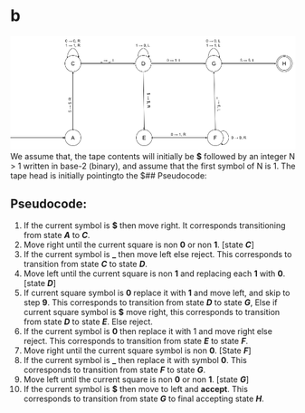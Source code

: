 # b
![Answer](../../img/Assignment/A4/A4_Q3_b.png)
We assume that, the tape contents will initially be **\$** followed by an integer N > 1 written in base-2 (binary), and assume that the first symbol of N is 1. The tape head is initially pointingto the $## Pseudocode:

## Pseudocode:
1. If the current symbol is **$** then move right. It corresponds transitioning from state ***A*** to ***C***.
2. Move right until the current square is non **0** or non **1**. [state ***C***]
3. If the current symbol is **_** then move left else reject. This corresponds to transition from state ***C*** to state ***D***.
4. Move left until the current square is non **1** and replacing each **1** with **0**. [state ***D***]
5. If current square symbol is **0** replace it with **1** and move left, and skip to step **9**. This corresponds to transition from state ***D*** to state ***G***,
Else if current square symbol is **$** move right, this corresponds to transition from state ***D*** to state ***E***.
Else reject.
6. If the current symbol is **0** then replace it with 1 and move right else reject. This corresponds to transition from state ***E*** to state ***F***.
7. Move right until the current square symbol is non **0**. [State ***F***]
8. If the current symbol is **_** then replace it with symbol **0**. This corresponds to transition from state ***F*** to state ***G***.
9. Move left until the current square is non **0** or non **1**. [state ***G***]
10. If the current symbol is **$** then move to left and **accept**. This corresponds to transition from state ***G*** to final accepting state ***H***.
<!-- Explaination:
Assuming initially the tapehead is pointing to the first symbol of the string on the tape.
1. We are pointing at a $ symbol and we are in state **A**
2. On reading $ we move the tapehead to right and mvoe to state **C**
3. At **C** we keep moving the tapehead to right without replacing any symbol on seeing **0** or **1**. When we see symbol **_** we move the tapehead to left without replacing the symbol and move to state **D**.
4. At state D, we keep moving the tapehead to left as we see 1, each time we replace 1 with 0.
   **a.** On seeign 0 at state **D**
      1. We replace 0 with 1 and move the tapehead to left, and move to state **G**.
      2. At state **G**, we keep moving the tapehead to left without replacing any symbol on seeing **0** or **1**. When we see symbol **$** we move the tapehead to left without replacing the symbol and move to final state **H**.
   
   **b.** On seeing $ at state **D**
      1. We move the tapehead to right without replacing any symbol, and move to state **E**
      2. At state **E**, we see a 0 and replace it with 1 and move the tapehead to right and move to state **F**.
      3. At state F, we keep moving the tapehead to right as we see 0, without replacing any symbol. As we see empty symbol **_**, we move the tapehead to left and move to state **G**, from then on we follow, procedure from 4.a.2. -->